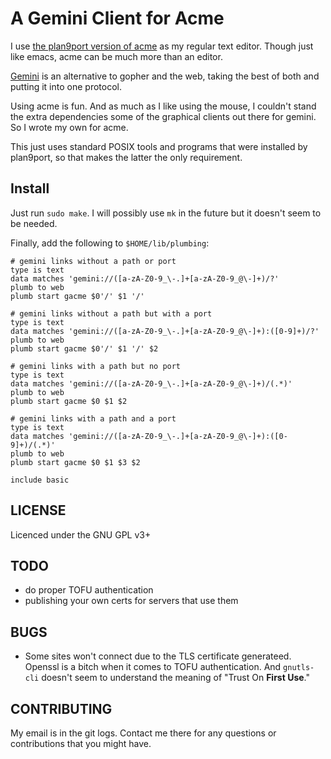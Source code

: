 # A Gemini Client for Acme

I use [the plan9port version of acme](https://9fans.github.io/plan9port/)
as my regular text editor.  Though just like emacs, acme can be much more
than an editor.

[Gemini](https://gemini.circumlunar.space) is an alternative to gopher
and the web, taking the best of both and putting it into one protocol.

Using acme is fun.  And as much as I like using the mouse, I couldn't
stand the extra dependencies some of the graphical clients out there
for gemini. So I wrote my own for acme.

This just uses standard POSIX tools and programs that were installed
by plan9port, so that makes the latter the only requirement.

## Install

Just run `sudo make`.  I will possibly use `mk` in the future but it doesn't seem to be needed.

Finally, add the following to `$HOME/lib/plumbing`:

```
# gemini links without a path or port
type is text
data matches 'gemini://([a-zA-Z0-9_\-.]+[a-zA-Z0-9_@\-]+)/?'
plumb to web
plumb start gacme $0'/' $1 '/'

# gemini links without a path but with a port
type is text
data matches 'gemini://([a-zA-Z0-9_\-.]+[a-zA-Z0-9_@\-]+):([0-9]+)/?'
plumb to web
plumb start gacme $0'/' $1 '/' $2

# gemini links with a path but no port
type is text
data matches 'gemini://([a-zA-Z0-9_\-.]+[a-zA-Z0-9_@\-]+)/(.*)'
plumb to web
plumb start gacme $0 $1 $2

# gemini links with a path and a port
type is text
data matches 'gemini://([a-zA-Z0-9_\-.]+[a-zA-Z0-9_@\-]+):([0-9]+)/(.*)'
plumb to web
plumb start gacme $0 $1 $3 $2

include basic
```

## LICENSE

Licenced under the GNU GPL v3+

## TODO

* do proper TOFU authentication
* publishing your own certs for servers that use them

## BUGS

* Some sites won't connect due to the TLS certificate generateed.  Openssl
  is a bitch when it comes to TOFU authentication.  And `gnutls-cli` doesn't
  seem to understand the meaning of "Trust On **First Use**."

## CONTRIBUTING

My email is in the git logs.  Contact me there for any questions or contributions
that you might have.

